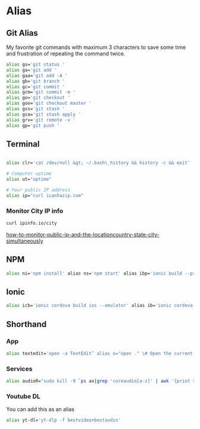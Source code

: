 # Alias

## Git Alias

My favorite git commands with maximum 3 characters to save some time and frustration of repeating the command twice.

```sh
alias gs='git status '
alias ga='git add '
alias gaa='git add -A '
alias gb='git branch '
alias gc='git commit '
alias gcm='git commit -m '
alias go='git checkout '
alias goo='git checkout master '
alias gss='git stash '
alias gsa='git stash apply '
alias grv='git remote -v '
alias gp='git push '
```

## Terminal

```sh

alias clr='cat /dev/null &gt; ~/.bash\_history && history -c && exit' 

# Computer uptime 
alias ut="uptime" 

# Your public IP address
alias ip="curl icanhazip.com" 
```

### Monitor City IP info

```sh
curl ipinfo.io/city
```

[how-to-monitor-public-ip-and-the-locationcountry-state-city-simultaneously](https://askubuntu.com/questions/673910/how-to-monitor-public-ip-and-the-locationcountry-state-city-simultaneously-i)

## NPM

```sh
alias ni='npm install' alias ns='npm start' alias ibp='ionic build --prod'
```

## Ionic

```sh
alias icb='ionic cordova build ios --emulator' alias ib='ionic cordova build' alias ii='ionic info' alias is='ionic serve'
```

## Shorthand

### App

```sh
alias textedit='open -a TextEdit’ alias o="open ." \# Open the current directory in Finder
```

### Services

```sh
alias audioR="sudo kill -9 `ps ax|grep 'coreaudio[a-z]' | awk '{print $1}'`" alias ks='echo "$\_\_ksWelcome"'
```

### Youtube DL

You can add this as an alias

```sh
alias yt-dl='yt-dlp -f bestvideo+bestaudio'
```
